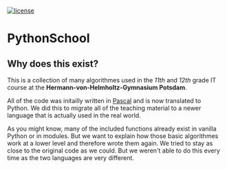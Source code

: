 [![license](https://img.shields.io/github/license/mashape/apistatus.svg?style=flat-square)](https://github.com/MoschcauL/PythonSchool/blob/master/LICENSE)

PythonSchool
===

## Why does this exist?

This is a collection of many algorithmes used in the _11th_ and _12th_ grade IT course at the **Hermann-von-Helmholtz-Gymnasium Potsdam**.

All of the code was initailly written in [Pascal](https://freepascal.org/) and is now translated to Python. We did this to migrate all of the teaching material to a newer language that is actually used in the real world.

As you might know, many of the included functions already exist in vanilla Python or in modules. But we want to explain how those basic algorithmes work at a lower level and therefore wrote them again. We tried to stay as close to the original code as we could. But we weren't able to do this every time as the two languages are very different.
